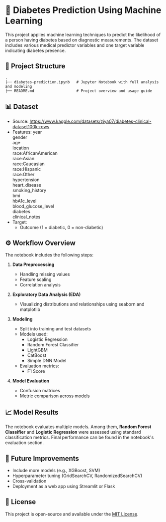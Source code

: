 # 🧠 Diabetes Prediction Using Machine Learning

This project applies machine learning techniques to predict the likelihood of a person having diabetes based on diagnostic measurements. The dataset includes various medical predictor variables and one target variable indicating diabetes presence.

## 📁 Project Structure

```
.
├── diabetes-prediction.ipynb   # Jupyter Notebook with full analysis and modeling
├── README.md                   # Project overview and usage guide
```

## 📊 Dataset

- Source: https://www.kaggle.com/datasets/ziya07/diabetes-clinical-dataset100k-rows
- Features:
  year                 
  gender               
  age                  
  location              
  race:AfricanAmerican  
  race:Asian            
  race:Caucasian        
  race:Hispanic        
  race:Other           
  hypertension          
  heart_disease        
  smoking_history      
  bmi                  
  hbA1c_level          
  blood_glucose_level   
  diabetes               
  clinical_notes        
- Target:
  - Outcome (1 = diabetic, 0 = non-diabetic)

## ⚙️ Workflow Overview

The notebook includes the following steps:

1. **Data Preprocessing**
   - Handling missing values
   - Feature scaling
   - Correlation analysis

2. **Exploratory Data Analysis (EDA)**
   - Visualizing distributions and relationships using seaborn and matplotlib

3. **Modeling**
   - Split into training and test datasets
   - Models used:
     - Logistic Regression
     - Random Forest Classifier
     - LightGBM
     - CatBoost
     - Simple DNN Model 
   - Evaluation metrics:
     - F1 Score

4. **Model Evaluation**
   - Confusion matrices
   - Metric comparison across models


## 📈 Model Results

The notebook evaluates multiple models. Among them, **Random Forest Classifier** and **Logistic Regression** were assessed using standard classification metrics. Final performance can be found in the notebook's evaluation section.

## 📌 Future Improvements

- Include more models (e.g., XGBoost, SVM)
- Hyperparameter tuning (GridSearchCV, RandomizedSearchCV)
- Cross-validation
- Deployment as a web app using Streamlit or Flask

## 📄 License

This project is open-source and available under the [MIT License](LICENSE).
